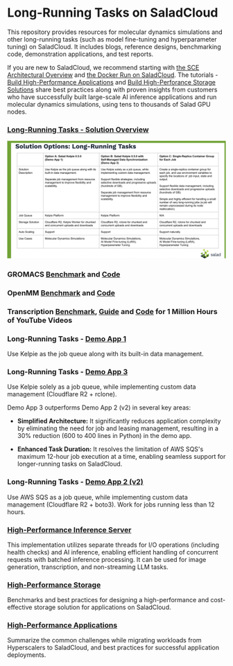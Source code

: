 # Long-Running Tasks on SaladCloud

This repository provides resources for molecular dynamics simulations and other long-running tasks (such as model fine-tuning and hyperparameter tuning) on SaladCloud. 
It includes blogs, reference designs, benchmarking code, demonstration applications, and test reports.

If you are new to SaladCloud, we recommend starting with [the SCE Architectural Overview](https://docs.salad.com/products/sce/getting-started/architectual-overview) and [the Docker Run on SaladCloud](https://docs.salad.com/tutorials/docker-run). The tutorials - [Build High-Performance Applications](https://docs.salad.com/tutorials/high-performance-apps) and [Build High-Perforance Storage Solutions](https://docs.salad.com/tutorials/high-performance-storage-solutions) share best practices along with proven insights from customers who have successfully built large-scale AI inference applications and run molecular dynamics simulations, using tens to thousands of Salad GPU nodes.


### [Long-Running Tasks - Solution Overview](https://docs.salad.com/guides/long-running-tasks/solution-overview)

![Node Implementation](solution_options.png)

### GROMACS [Benchmark](https://blog.salad.com/gromacs-benchmark/) and [Code](https://github.com/SaladTechnologies/mds/tree/main/gromacs-benchmark)

### OpenMM [Benchmark](https://blog.salad.com/openmm-gpu-benchmark/) and [Code](https://github.com/SaladTechnologies/mds/tree/main/openmm-benchmark)

### Transcription [Benchmark](https://blog.salad.com/ai-batch-transcription-benchmark/), [Guide](https://docs.salad.com/guides/transcription/sce/youtube) and [Code](https://github.com/SaladTechnologies/yt-1m-hours-transcription-test/tree/main) for 1 Million Hours of YouTube Videos

### Long-Running Tasks - [Demo App 1](https://github.com/SaladTechnologies/mds/tree/main/demo-app1) 

Use Kelpie as the job queue along with its built-in data management.

### Long-Running Tasks - [Demo App 3](https://github.com/SaladTechnologies/mds/tree/main/demo-app3)

Use Kelpie solely as a job queue, while implementing custom data management (Cloudflare R2 + rclone).

Demo App 3 outperforms Demo App 2 (v2) in several key areas:
- **Simplified Architecture:** It significantly reduces application complexity by eliminating the need for job and leasing management, resulting in a 30% reduction (600 to 400 lines in Python) in the demo app.

- **Enhanced Task Duration:** It resolves the limitation of AWS SQS's maximum 12-hour job execution at a time, enabling seamless support for longer-running tasks on SaladCloud.

### Long-Running Tasks - [Demo App 2 (v2)](https://github.com/SaladTechnologies/mds/tree/main/demo-app2v2) 

Use AWS SQS as a job queue, while implementing custom data management (Cloudflare R2 + boto3).
Work for jobs running less than 12 hours.

### [High-Performance Inference Server](https://github.com/SaladTechnologies/mds/tree/main/inference-server)

This implementation utilizes separate threads for I/O operations (including health checks) and AI inference, enabling efficient handling of concurrent requests with batched inference processing.
It can be used for image generation, transcription, and non-streaming LLM tasks.

### [High-Performance Storage](https://github.com/SaladTechnologies/mds/tree/main/high-performance-storage)

Benchmarks and best practices for designing a high-performance and cost-effective storage solution for applications on SaladCloud.

### [High-Performance Applications](https://docs.salad.com/tutorials/high-performance-apps)

Summarize the common challenges while migrating workloads from Hyperscalers to SaladCloud, and best practices for successful application deployments.

